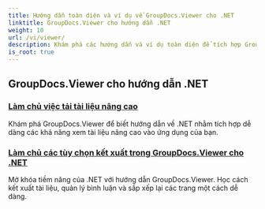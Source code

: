 ```yaml
---
title: Hướng dẫn toàn diện và ví dụ về GroupDocs.Viewer cho .NET
linktitle: GroupDocs.Viewer cho hướng dẫn .NET
weight: 10
url: /vi/viewer/
description: Khám phá các hướng dẫn và ví dụ toàn diện để tích hợp GroupDocs.Viewer .NET vào ứng dụng của bạn. Tìm hiểu các kỹ thuật từng bước để quản lý tài liệu nâng cao.
is_root: true
---
```

## GroupDocs.Viewer cho hướng dẫn .NET
### [Làm chủ việc tải tài liệu nâng cao](./advanced-document-loading/)
Khám phá GroupDocs.Viewer để biết hướng dẫn về .NET nhằm tích hợp dễ dàng các khả năng xem tài liệu nâng cao vào ứng dụng của bạn.
### [Làm chủ các tùy chọn kết xuất trong GroupDocs.Viewer cho .NET](./mastering-render-options/)
Mở khóa tiềm năng của .NET với hướng dẫn GroupDocs.Viewer. Học cách kết xuất tài liệu, quản lý bình luận và sắp xếp lại các trang một cách dễ dàng.
